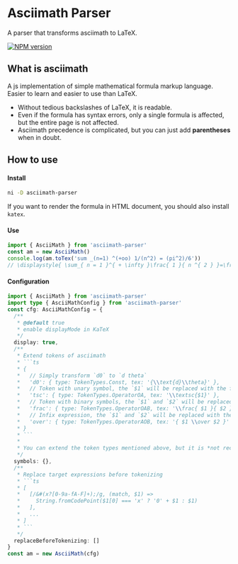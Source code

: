 # Asciimath Parser

A parser that transforms asciimath to LaTeX.

[![NPM version](https://img.shields.io/npm/v/asciimath-parser?color=a1b858&label=npm)](https://www.npmjs.com/package/asciimath-parser)

## What is asciimath

A js implementation of simple mathematical formula markup language. Easier to learn and easier to use than LaTeX.

- Without tedious backslashes of LaTeX, it is readable.
- Even if the formula has syntax errors, only a single formula is affected, but the entire page is not affected.
- Asciimath precedence is complicated, but you can just add **parentheses** when in doubt.

## How to use

#### Install

```sh
ni -D asciimath-parser
```

If you want to render the formula in HTML document, you should also install `katex`.

#### Use

```ts
import { AsciiMath } from 'asciimath-parser'
const am = new AsciiMath()
console.log(am.toTex('sum _(n=1) ^(+oo) 1/(n^2) = (pi^2)/6'))
// \displaystyle{ \sum_{ n = 1 }^{ + \infty }\frac{ 1 }{ n ^{ 2 } }=\frac{ \pi ^{ 2 } }{ 6 } }
```

#### Configuration

```ts
import { AsciiMath } from 'asciimath-parser'
import type { AsciiMathConfig } from 'asciimath-parser'
const cfg: AsciiMathConfig = {
  /**
   * @default true
   * enable displayMode in KaTeX
   */
  display: true,
  /**
   * Extend tokens of asciimath
   * ```ts
   * {
   *   // Simply transform `d0` to `d theta`
   *   'd0': { type: TokenTypes.Const, tex: '{\\text{d}\\theta}' },
   *   // Token with unary symbol, the `$1` will be replaced with the following symbol
   *   'tsc': { type: TokenTypes.OperatorOA, tex: '\\textsc{$1}' },
   *   // Token with binary symbols, the `$1` and `$2` will be replaced with the following two symbols
   *   'frac': { type: TokenTypes.OperatorOAB, tex: '\\frac{ $1 }{ $2 }' },
   *   // Infix expression, the `$1` and `$2` will be replaced with the previous symbol and next symbol respectively
   *   'over': { type: TokenTypes.OperatorAOB, tex: '{ $1 \\over $2 }' },
   * }
   * ```
   *
   * You can extend the token types mentioned above, but it is *not recommended* to extend all types of [`enum TokenTypes`](https://github.com/widcardw/asciimath-parser/blob/main/packages/core/src/symbols.ts#L1-L20).
   */
  symbols: {},
  /**
   * Replace target expressions before tokenizing
   * ```ts
   * [
   *   [/&#(x?[0-9a-fA-F]+);/g, (match, $1) =>
   *     String.fromCodePoint($1[0] === 'x' ? '0' + $1 : $1)
   *   ],
   *   ...
   * ]
   * ```
   */
  replaceBeforeTokenizing: []
}
const am = new AsciiMath(cfg)
```

